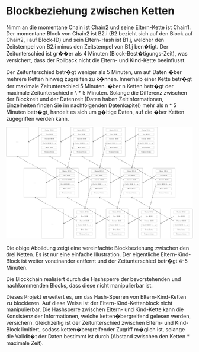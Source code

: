 # Blockbeziehung zwischen Ketten

Nimm an die momentane Chain ist Chain2 und seine Eltern-Kette ist Chain1. Der momentane Block von Chain2 ist B2.i (B2 bezieht sich auf den Block auf Chain2, i auf Block-ID) und sein Eltern-Hash ist B1.j, welcher den Zeitstempel von B2.i minus den Zeitstempel von B1.j ben�tigt. Der Zeitunterschied ist gr��er als 4 Minuten (Block-Best�tigungs-Zeit), was versichert, dass der Rollback nicht die Eltern- und Kind-Kette beeinflusst.

Der Zeitunterschied betr�gt weniger als 5 Minuten, um auf Daten �ber mehrere Ketten hinweg zugreifen zu k�nnen. Innerhalb einer Kette betr�gt der maximale Zeitunterschied 5 Minuten. �ber n Ketten betr�gt der maximale Zeitunterschied n \ * 5 Minuten. Solange die Differenz zwischen der Blockzeit und der Datenzeit (Daten haben Zeitinformationen, Einzelheiten finden Sie im nachfolgenden Datenkapitel) mehr als n \* 5 Minuten betr�gt, handelt es sich um g�ltige Daten, auf die �ber Ketten zugegriffen werden kann.

![Blockbeziehung](block_chain.png)

Die obige Abbildung zeigt eine vereinfachte Blockbeziehung zwischen den drei Ketten. Es ist nur eine einfache Illustration. Der eigentliche Eltern-Kind-Block ist weiter voneinander entfernt und der Zeitunterschied betr�gt 4-5 Minuten.

Die Blockchain realisiert durch die Hashsperre der bevorstehenden und nachkommenden Blocks, dass diese nicht manipulierbar ist.

Dieses Projekt erweitert es, um das Hash-Sperren von Eltern-Kind-Ketten zu blockieren. Auf diese Weise ist der Eltern-Kind-Kettenblock nicht manipulierbar. Die Hashsperre zwischen Eltern- und Kind-Kette kann die Konsistenz der Informationen, welche ketten�bergreifend gelesen werden, versichern. Gleichzeitig ist der Zeitunterschied zwischen Eltern- und Kind-Block limitiert, sodass ketten�bergreifender Zugriff m�glich ist, solange die Validit�t der Daten bestimmt ist durch (Abstand zwischen den Ketten * maximale Zeit).
